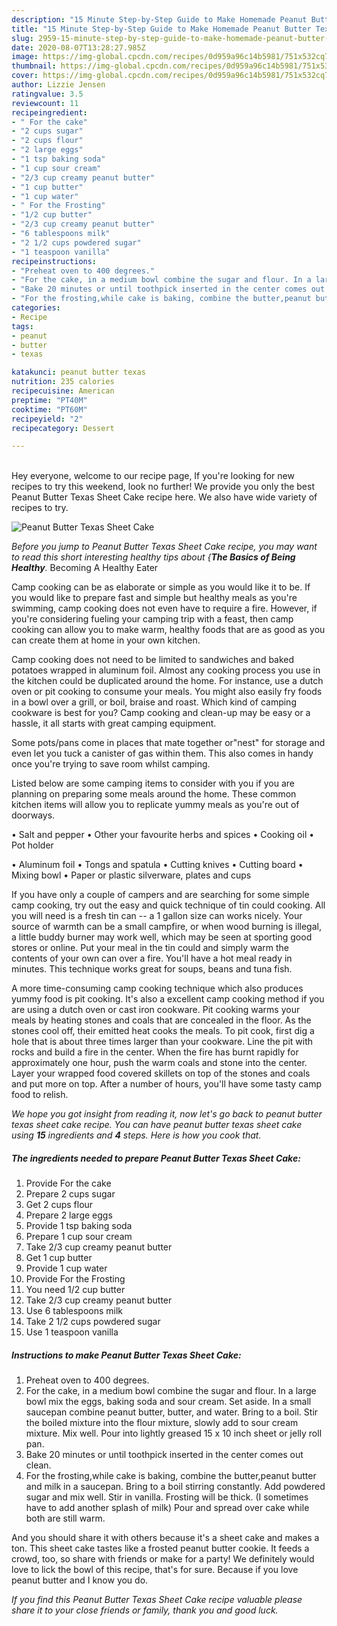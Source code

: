```yaml
---
description: "15 Minute Step-by-Step Guide to Make Homemade Peanut Butter Texas Sheet Cake"
title: "15 Minute Step-by-Step Guide to Make Homemade Peanut Butter Texas Sheet Cake"
slug: 2959-15-minute-step-by-step-guide-to-make-homemade-peanut-butter-texas-sheet-cake
date: 2020-08-07T13:28:27.985Z
image: https://img-global.cpcdn.com/recipes/0d959a96c14b5981/751x532cq70/peanut-butter-texas-sheet-cake-recipe-main-photo.jpg
thumbnail: https://img-global.cpcdn.com/recipes/0d959a96c14b5981/751x532cq70/peanut-butter-texas-sheet-cake-recipe-main-photo.jpg
cover: https://img-global.cpcdn.com/recipes/0d959a96c14b5981/751x532cq70/peanut-butter-texas-sheet-cake-recipe-main-photo.jpg
author: Lizzie Jensen
ratingvalue: 3.5
reviewcount: 11
recipeingredient:
- " For the cake"
- "2 cups sugar"
- "2 cups flour"
- "2 large eggs"
- "1 tsp baking soda"
- "1 cup sour cream"
- "2/3 cup creamy peanut butter"
- "1 cup butter"
- "1 cup water"
- " For the Frosting"
- "1/2 cup butter"
- "2/3 cup creamy peanut butter"
- "6 tablespoons milk"
- "2 1/2 cups powdered sugar"
- "1 teaspoon vanilla"
recipeinstructions:
- "Preheat oven to 400 degrees."
- "For the cake, in a medium bowl combine the sugar and flour. In a large bowl mix the eggs, baking soda and sour cream. Set aside. In a small saucepan combine peanut butter, butter, and water. Bring to a boil. Stir the boiled mixture into the flour mixture, slowly add to sour cream mixture. Mix well. Pour into lightly greased 15 x 10 inch sheet or jelly roll pan."
- "Bake 20 minutes or until toothpick inserted in the center comes out clean."
- "For the frosting,while cake is baking, combine the butter,peanut butter and milk in a saucepan. Bring to a boil stirring constantly. Add powdered sugar and mix well. Stir in vanilla. Frosting will be thick. (I sometimes have to add another splash of milk) Pour and spread over cake while both are still warm."
categories:
- Recipe
tags:
- peanut
- butter
- texas

katakunci: peanut butter texas 
nutrition: 235 calories
recipecuisine: American
preptime: "PT40M"
cooktime: "PT60M"
recipeyield: "2"
recipecategory: Dessert

---
```

<br>
Hey everyone, welcome to our recipe page, If you're looking for new recipes to try this weekend, look no further! We provide you only the best Peanut Butter Texas Sheet Cake recipe here. We also have wide variety of recipes to try.
<br>


![Peanut Butter Texas Sheet Cake](https://img-global.cpcdn.com/recipes/0d959a96c14b5981/751x532cq70/peanut-butter-texas-sheet-cake-recipe-main-photo.jpg)

<i>Before you jump to Peanut Butter Texas Sheet Cake recipe, you may want to read this short interesting healthy tips about {<strong>The Basics of Being Healthy</strong>.</i>
Becoming A Healthy Eater

    
Camp cooking can be as elaborate or simple as you would like it to be. If you would like to prepare fast and simple but healthy meals as you're swimming, camp cooking does not even have to require a fire. However, if you're considering fueling your camping trip with a feast, then camp cooking can allow you to make warm, healthy foods that are as good as you can create them at home in your own kitchen.

Camp cooking does not need to be limited to sandwiches and baked potatoes wrapped in aluminum foil.  Almost any cooking process you use in the kitchen could be duplicated around the home. For instance, use a dutch oven or pit cooking to consume your meals. You might also easily fry foods in a bowl over a grill, or boil, braise and roast. Which kind of camping cookware is best for you? Camp cooking and clean-up may be easy or a hassle, it all starts with great camping equipment.

Some pots/pans come in places that mate together or"nest" for storage and even let you tuck a canister of gas within them. This also comes in handy once you're trying to save room whilst camping.

Listed below are some camping items to consider with you if you are planning on preparing some meals around the home. These common kitchen items will allow you to replicate yummy meals as you're out of doorways.

• Salt and pepper
• Other your favourite herbs and spices
• Cooking oil
• Pot holder

• Aluminum foil
• Tongs and spatula
• Cutting knives
• Cutting board
• Mixing bowl
• Paper or plastic silverware, plates and cups

If you have only a couple of campers and are searching for some simple camp cooking, try out the easy and quick technique of tin could cooking. All you will need is a fresh tin can -- a 1 gallon size can works nicely. Your source of warmth can be a small campfire, or when wood burning is illegal, a little buddy burner may work well, which may be seen at sporting good stores or online. Put your meal in the tin could and simply warm the contents of your own can over a fire. You'll have a hot meal ready in minutes.  This technique works great for soups, beans and tuna fish.

A more time-consuming camp cooking technique which also produces yummy food is pit cooking.  It's also a excellent camp cooking method if you are using a dutch oven or cast iron cookware. Pit cooking warms your meals by heating stones and coals that are concealed in the floor. As the stones cool off, their emitted heat cooks the meals. To pit cook, first dig a hole that is about three times larger than your cookware. Line the pit with rocks and build a fire in the center. When the fire has burnt rapidly for approximately one hour, push the warm coals and stone into the center. Layer your wrapped food covered skillets on top of the stones and coals and put more on top. After a number of hours, you'll have some tasty camp food to relish.


<i>We hope you got insight from reading it, now let's go back to peanut butter texas sheet cake recipe. You can have peanut butter texas sheet cake using <strong>15</strong> ingredients and <strong>4</strong> steps. Here is how you cook that.
</i>

##### The ingredients needed to prepare Peanut Butter Texas Sheet Cake:

1. Provide  For the cake
1. Prepare 2 cups sugar
1. Get 2 cups flour
1. Prepare 2 large eggs
1. Provide 1 tsp baking soda
1. Prepare 1 cup sour cream
1. Take 2/3 cup creamy peanut butter
1. Get 1 cup butter
1. Provide 1 cup water
1. Provide  For the Frosting
1. You need 1/2 cup butter
1. Take 2/3 cup creamy peanut butter
1. Use 6 tablespoons milk
1. Take 2 1/2 cups powdered sugar
1. Use 1 teaspoon vanilla


##### Instructions to make Peanut Butter Texas Sheet Cake:

1. Preheat oven to 400 degrees.
1. For the cake, in a medium bowl combine the sugar and flour. In a large bowl mix the eggs, baking soda and sour cream. Set aside. In a small saucepan combine peanut butter, butter, and water. Bring to a boil. Stir the boiled mixture into the flour mixture, slowly add to sour cream mixture. Mix well. Pour into lightly greased 15 x 10 inch sheet or jelly roll pan.
1. Bake 20 minutes or until toothpick inserted in the center comes out clean.
1. For the frosting,while cake is baking, combine the butter,peanut butter and milk in a saucepan. Bring to a boil stirring constantly. Add powdered sugar and mix well. Stir in vanilla. Frosting will be thick. (I sometimes have to add another splash of milk) Pour and spread over cake while both are still warm.


And you should share it with others because it&#39;s a sheet cake and makes a ton. This sheet cake tastes like a frosted peanut butter cookie. It feeds a crowd, too, so share with friends or make for a party! We definitely would love to lick the bowl of this recipe, that&#39;s for sure. Because if you love peanut butter and I know you do. 

<i>If you find this Peanut Butter Texas Sheet Cake recipe valuable please share it to your close friends or family, thank you and good luck.</i>
